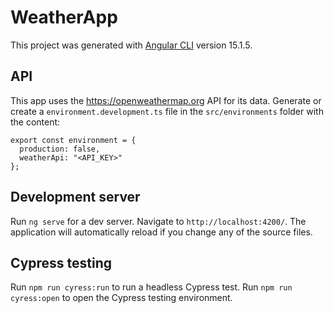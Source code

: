 # WeatherApp

This project was generated with [Angular CLI](https://github.com/angular/angular-cli) version 15.1.5.

## API

This app uses the https://openweathermap.org API for its data. Generate or create a `environment.development.ts` file in the `src/environments` folder with the content:
```
export const environment = {
  production: false,
  weatherApi: "<API_KEY>"
};
```

## Development server

Run `ng serve` for a dev server. Navigate to `http://localhost:4200/`. The application will automatically reload if you change any of the source files.

## Cypress testing

Run `npm run cyress:run` to run a headless Cypress test.
Run `npm run cyress:open` to open the Cypress testing environment.

